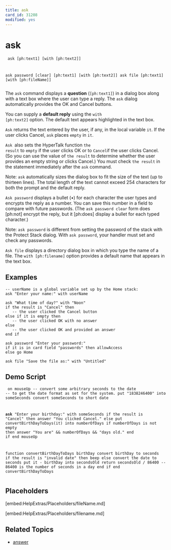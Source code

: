```yaml
---
title: ask
card_id: 31208
modified: yes
---
```


# ask

<code><pre>
ask [ph:text1] [with [ph:text2]]

ask password [clear] [ph:text1] [with [ph:text2]]
ask file [ph:text1] [with [ph:fileName]]
</pre></code>


The <code>ask</code> command displays a <b>question</b> (<code>[ph:text1]</code>) in a dialog box along with a text box where the user can type a reply. The <code>ask</code> dialog automatically provides the OK and Cancel buttons.

You can supply a <b>default reply</b> using the <code>with [ph:text2]</code> option. The default text appears highlighted in the text box.

<code>Ask</code> returns the text entered by the user, if any, in the local variable <code>it</code>. If the user clicks Cancel, <code>ask</code> places <code>empty</code> in <code>it</code>.

<code>Ask </code>also sets the HyperTalk function <code>the result</code> to <code>empty</code> if the user clicks OK or to <code>Cancel</code>if the user clicks Cancel.  (So you can use the value of <code>the result</code> to determine whether the user provides an empty string or clicks Cancel.)  You must check <code>the result</code> in the statement immediately after the <code>ask</code> command.

Note: `ask` automatically sizes the dialog box to fit the size of the text (up to thirteen lines). The total length of the text cannot exceed 254 characters for both the prompt and the default reply.

`Ask password` displays a bullet (&bull;) for each character the user types and encrypts the reply as a number. You can save this number in a field to compare with future passwords. (The `ask password clear` form does [ph:not] encrypt the reply, but it [ph:does]  display a bullet for each typed character.)

Note: `ask password` is different from setting the password of the stack with the Protect Stack dialog. With `ask password`, your handler must set and check any passwords.

`Ask file` displays a directory dialog box in which you type the name of a file. The `with [ph:filename]` option provides a default name that appears in the text box.

## Examples

```
-- userName is a global variable set up by the Home stack:
ask "Enter your name:" with userName

ask "What time of day?" with "Noon"
if the result is "Cancel" then
   -- the user clicked the Cancel button
else if it is empty then
   -- the user clicked OK with no answer
else
   -- the user clicked OK and provided an answer
end if

ask password "Enter your password:"
if it is in card field "passwords" then allowAccess
else go Home

ask file "Save the file as:" with "Untitled"
```

## Demo Script

<code><pre>
on mouseUp
  -- convert some arbitrary seconds to the date
  -- to get the date format as set for the system.
  put "1838246400" into someSeconds
  convert someSeconds to short date


  <b>ask</b> "Enter your birthday:" with someSeconds
  if the result is "Cancel" then answer "You clicked Cancel."
  else
    put convertBirthDayToDays(it) into numberOfDays
    if numberOfDays is not empty
    then answer "You are" && numberOfDays && "days old."
  end if
end mouseUp

function convertBirthDayToDays birthDay
  convert birthDay to seconds
  if the result is "invalid date" then beep
  else
    convert the date to seconds
    put it - birthDay into secondsOld
    return secondsOld / 86400 -- 86400 is the number of seconds in a day
  end if
end convertBirthDayToDays
</pre></code>

## Placeholders

[embed:HelpExtras/Placeholders/fileName.md]

[embed:HelpExtras/Placeholders/filename.md]

## Related Topics

* [answer](/HyperTalkReference/commands/answer)
